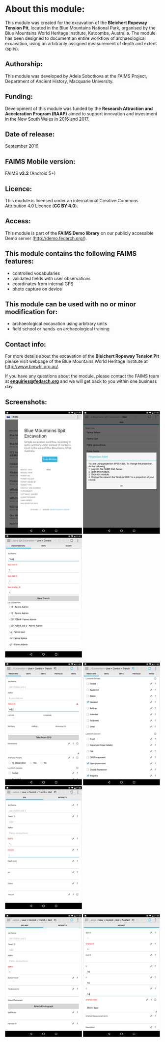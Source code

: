 # About this module:
This module was created for the excavation of the **Bleichert Ropeway Tension Pit**, located in the Blue Mountains National Park, organised by the Blue Mountains World Heritage Institute, Katoomba, Australia. The module has been designed to document an entire workflow of archaeological excavation, using  an arbitrarily assigned measurement of depth and extent (spits).

## Authorship:
This module was developed by Adela Sobotkova at the FAIMS Project, Department of Ancient History, Macquarie University.

## Funding:
Development of this module was funded by the **Research Attraction and Acceleration Program (RAAP)** aimed to support innovation and investment in the New South Wales in 2016 and 2017.

## Date of release:
September 2016 

## FAIMS Mobile version:
FAIMS **v2.2** (Android 5+)

## Licence:
This module is licensed under an international Creative Commons Attribution 4.0 Licence (**CC BY 4.0**).

## Access:
This module is part of the **FAIMS Demo library** on our publicly accessible Demo server (http://demo.fedarch.org/). 

## This module contains the following FAIMS features:
* controlled vocabularies
* validated fields with user observations
* coordinates from internal GPS
* photo capture on device

## This module can be used with no or minor modification for:
* archaeological excavation using arbitrary units
* field school or hands-on archaeological training

## Contact info:
For more details about the excavation of the **Bleichert Ropeway Tension Pit** please visit webpage of the Blue Mountains World Heritage Institute at http://www.bmwhi.org.au/.

If you have any questions about the module, please contact the FAIMS team at **enquiries@fedarch.org** and we will get back to you within one business day.

## Screenshots:

<p align="left">
  <img src="https://github.com/FAIMS/spit-excavation-blue-mountains/blob/master/screenshots/Screenshot_20170913-215101.png" width="250"/>
  <img src="https://github.com/FAIMS/spit-excavation-blue-mountains/blob/master/screenshots/Screenshot_20170913-215112.png" width="250"/>
  <img src="https://github.com/FAIMS/spit-excavation-blue-mountains/blob/master/screenshots/Screenshot_20170913-215128.png" width="250"/>
</p>

<p align="left">
 <img src="https://github.com/FAIMS/spit-excavation-blue-mountains/blob/master/screenshots/Screenshot_20170913-215147.png" width="250"/>
  <img src="https://github.com/FAIMS/spit-excavation-blue-mountains/blob/master/screenshots/Screenshot_20170913-215202.png" width="250"/>
  <img src="https://github.com/FAIMS/spit-excavation-blue-mountains/blob/master/screenshots/Screenshot_20170913-215217.png" width="250"/>
</p>

<p align="left">
 <img src="https://github.com/FAIMS/spit-excavation-blue-mountains/blob/master/screenshots/Screenshot_20170913-215228.png" width="250"/>
  <img src="https://github.com/FAIMS/spit-excavation-blue-mountains/blob/master/screenshots/Screenshot_20170913-215308.png" width="250"/>
</p>

